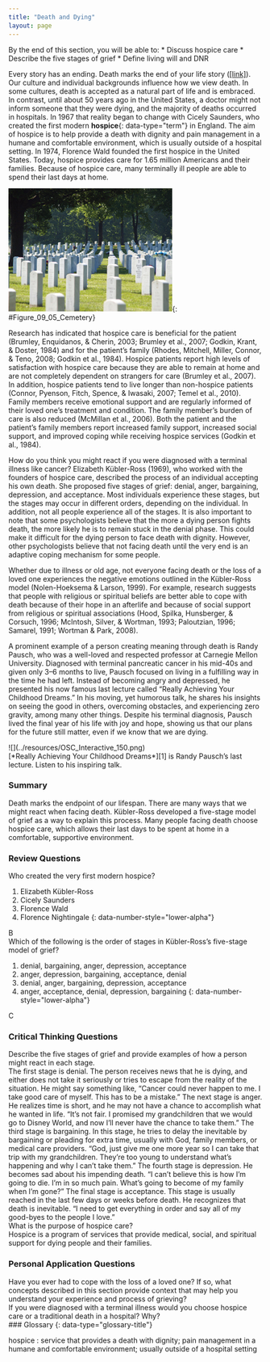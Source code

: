 ```yaml
---
title: "Death and Dying"
layout: page
---
```



<div data-type="abstract" markdown="1">
By the end of this section, you will be able to:
* Discuss hospice care
* Describe the five stages of grief
* Define living will and DNR

</div>

Every story has an ending. Death marks the end of your life story ([\[link\]](#Figure_09_05_Cemetery)). Our culture and individual backgrounds influence how we view death. In some cultures, death is accepted as a natural part of life and is embraced. In contrast, until about 50 years ago in the United States, a doctor might not inform someone that they were dying, and the majority of deaths occurred in hospitals. In 1967 that reality began to change with Cicely Saunders, who created the first modern **hospice**{: data-type="term"} in England. The aim of hospice is to help provide a death with dignity and pain management in a humane and comfortable environment, which is usually outside of a hospital setting. In 1974, Florence Wald founded the first hospice in the United States. Today, hospice provides care for 1.65 million Americans and their families. Because of hospice care, many terminally ill people are able to spend their last days at home.

 ![A cemetery with many gravestones among the grass and trees is shown.](../resources/CNX_Psych_09_05_Cemetery.jpg "In some cultures, people&#x2019;s bodies may be buried in a cemetery after death. (credit: Christina Rutz)"){: #Figure_09_05_Cemetery}

Research has indicated that hospice care is beneficial for the patient (Brumley, Enquidanos, &amp; Cherin, 2003; Brumley et al., 2007; Godkin, Krant, &amp; Doster, 1984) and for the patient’s family (Rhodes, Mitchell, Miller, Connor, &amp; Teno, 2008; Godkin et al., 1984). Hospice patients report high levels of satisfaction with hospice care because they are able to remain at home and are not completely dependent on strangers for care (Brumley et al., 2007). In addition, hospice patients tend to live longer than non-hospice patients (Connor, Pyenson, Fitch, Spence, &amp; Iwasaki, 2007; Temel et al., 2010). Family members receive emotional support and are regularly informed of their loved one’s treatment and condition. The family member’s burden of care is also reduced (McMillan et al., 2006). Both the patient and the patient’s family members report increased family support, increased social support, and improved coping while receiving hospice services (Godkin et al., 1984).

How do you think you might react if you were diagnosed with a terminal illness like cancer? Elizabeth Kübler-Ross (1969), who worked with the founders of hospice care, described the process of an individual accepting his own death. She proposed five stages of grief: denial, anger, bargaining, depression, and acceptance. Most individuals experience these stages, but the stages may occur in different orders, depending on the individual. In addition, not all people experience all of the stages. It is also important to note that some psychologists believe that the more a dying person fights death, the more likely he is to remain stuck in the denial phase. This could make it difficult for the dying person to face death with dignity. However, other psychologists believe that not facing death until the very end is an adaptive coping mechanism for some people.

Whether due to illness or old age, not everyone facing death or the loss of a loved one experiences the negative emotions outlined in the Kübler-Ross model (Nolen-Hoeksema &amp; Larson, 1999). For example, research suggests that people with religious or spiritual beliefs are better able to cope with death because of their hope in an afterlife and because of social support from religious or spiritual associations (Hood, Spilka, Hunsberger, &amp; Corsuch, 1996; McIntosh, Silver, &amp; Wortman, 1993; Paloutzian, 1996; Samarel, 1991; Wortman &amp; Park, 2008).

A prominent example of a person creating meaning through death is Randy Pausch, who was a well-loved and respected professor at Carnegie Mellon University. Diagnosed with terminal pancreatic cancer in his mid-40s and given only 3–6 months to live, Pausch focused on living in a fulfilling way in the time he had left. Instead of becoming angry and depressed, he presented his now famous last lecture called “Really Achieving Your Childhood Dreams.” In his moving, yet humorous talk, he shares his insights on seeing the good in others, overcoming obstacles, and experiencing zero gravity, among many other things. Despite his terminal diagnosis, Pausch lived the final year of his life with joy and hope, showing us that our plans for the future still matter, even if we know that we are dying.

<div data-type="note" data-has-label="true" class="psychology link-to-learning" data-label="Link to Learning" markdown="1">
<div data-type="media" data-alt="">
![](../resources/OSC_Interactive_150.png)
</div>
[*Really Achieving Your Childhood Dreams*][1] is Randy Pausch’s last lecture. Listen to his inspiring talk.

</div>

### Summary

Death marks the endpoint of our lifespan. There are many ways that we might react when facing death. Kübler-Ross developed a five-stage model of grief as a way to explain this process. Many people facing death choose hospice care, which allows their last days to be spent at home in a comfortable, supportive environment.

### Review Questions

<div data-type="exercise">
<div data-type="problem" markdown="1">
Who created the very first modern hospice?

1.  Elizabeth Kübler-Ross
2.  Cicely Saunders
3.  Florence Wald
4.  Florence Nightingale
{: data-number-style="lower-alpha"}

</div>
<div data-type="solution" markdown="1">
B

</div>
</div>

<div data-type="exercise">
<div data-type="problem" markdown="1">
Which of the following is the order of stages in Kübler-Ross’s five-stage model of grief?

1.  denial, bargaining, anger, depression, acceptance
2.  anger, depression, bargaining, acceptance, denial
3.  denial, anger, bargaining, depression, acceptance
4.  anger, acceptance, denial, depression, bargaining
{: data-number-style="lower-alpha"}

</div>
<div data-type="solution" markdown="1">
C

</div>
</div>

### Critical Thinking Questions

<div data-type="exercise">
<div data-type="problem" markdown="1">
Describe the five stages of grief and provide examples of how a person might react in each stage.

</div>
<div data-type="solution" markdown="1">
The first stage is denial. The person receives news that he is dying, and either does not take it seriously or tries to escape from the reality of the situation. He might say something like, “Cancer could never happen to me. I take good care of myself. This has to be a mistake.” The next stage is anger. He realizes time is short, and he may not have a chance to accomplish what he wanted in life. “It’s not fair. I promised my grandchildren that we would go to Disney World, and now I’ll never have the chance to take them.” The third stage is bargaining. In this stage, he tries to delay the inevitable by bargaining or pleading for extra time, usually with God, family members, or medical care providers. “God, just give me one more year so I can take that trip with my grandchildren. They’re too young to understand what’s happening and why I can’t take them.” The fourth stage is depression. He becomes sad about his impending death. “I can’t believe this is how I’m going to die. I’m in so much pain. What’s going to become of my family when I’m gone?” The final stage is acceptance. This stage is usually reached in the last few days or weeks before death. He recognizes that death is inevitable. “I need to get everything in order and say all of my good-byes to the people I love.”

</div>
</div>

<div data-type="exercise">
<div data-type="problem" markdown="1">
What is the purpose of hospice care?

</div>
<div data-type="solution" markdown="1">
Hospice is a program of services that provide medical, social, and spiritual support for dying people and their families.

</div>
</div>

### Personal Application Questions

<div data-type="exercise">
<div data-type="problem" markdown="1">
Have you ever had to cope with the loss of a loved one? If so, what concepts described in this section provide context that may help you understand your experience and process of grieving?

</div>
</div>

<div data-type="exercise">
<div data-type="problem" markdown="1">
If you were diagnosed with a terminal illness would you choose hospice care or a traditional death in a hospital? Why?

</div>
</div>

<div data-type="glossary" markdown="1">
### Glossary
{: data-type="glossary-title"}

hospice
: service that provides a death with dignity; pain management in a humane and comfortable environment; usually outside of a hospital setting

</div>



[1]: http://openstaxcollege.org/l/lastlecture

